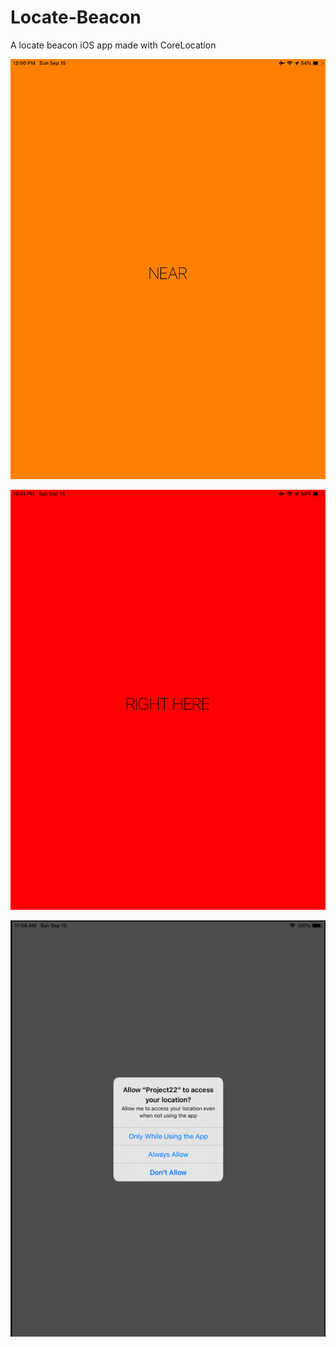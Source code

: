 # Locate-Beacon
A locate beacon iOS app made with CoreLocation

![Screenshot1](https://github.com/AhmedAdel94/Locate-Beacon/blob/master/Screenshots/IMG_4819.PNG) 

![Screenshot2](https://github.com/AhmedAdel94/Locate-Beacon/blob/master/Screenshots/IMG_4820.PNG) 

![Screenshot3](https://github.com/AhmedAdel94/Locate-Beacon/blob/master/Screenshots/Screen%20Shot%202019-09-15%20at%2011.56.12%20AM.png) 
